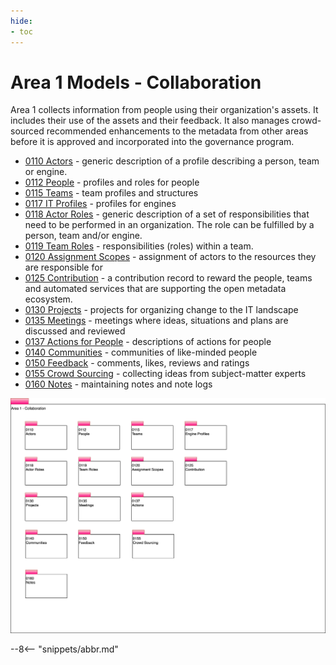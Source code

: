 ```yaml
---
hide:
- toc
---
```


<!-- SPDX-License-Identifier: CC-BY-4.0 -->
<!-- Copyright Contributors to the Egeria project. -->

# Area 1 Models - Collaboration

Area 1 collects information from people using their organization's assets. It includes their use of the assets and their feedback. It also manages crowd-sourced recommended enhancements to the metadata from other areas before it is approved and incorporated into the governance program.

- [0110 Actors](/types/1/0110-Actors) - generic description of a profile describing a person, team or engine.
- [0112 People](/types/1/0112-People) - profiles and roles for people
- [0115 Teams](/types/1/0115-Teams) - team profiles and structures
- [0117 IT Profiles](/types/1/0117-IT-Profiles) - profiles for engines
- [0118 Actor Roles](/types/1/0118-Actor-Roles) - generic description of a set of responsibilities that need to be performed in an organization.  The role can be fulfilled by a person, team and/or engine.
- [0119 Team Roles](/types/1/0119-Team-Roles) - responsibilities (roles) within a team.
- [0120 Assignment Scopes](/types/1/0120-Assignment-Scopes) - assignment of actors to the resources they are responsible for
- [0125 Contribution](/types/1/0125-Contribution) - a contribution record to reward the people, teams and automated services that are supporting the open metadata ecosystem.
- [0130 Projects](/types/1/0130-Projects) - projects for organizing change to the IT landscape
- [0135 Meetings](/types/1/0135-Meetings) - meetings where ideas, situations and plans are discussed and reviewed
- [0137 Actions for People](/types/1/0137-Actions) - descriptions of actions for people
- [0140 Communities](/types/1/0140-Communities) - communities of like-minded people
- [0150 Feedback](/types/1/0150-Feedback) - comments, likes, reviews and ratings
- [0155 Crowd Sourcing](/types/1/0155-Crowd-Sourcing) - collecting ideas from subject-matter experts
- [0160 Notes](/types/1/0160-Notes) - maintaining notes and note logs

![UML Packages](area-1-collaboration-overview.svg)

--8<-- "snippets/abbr.md"
